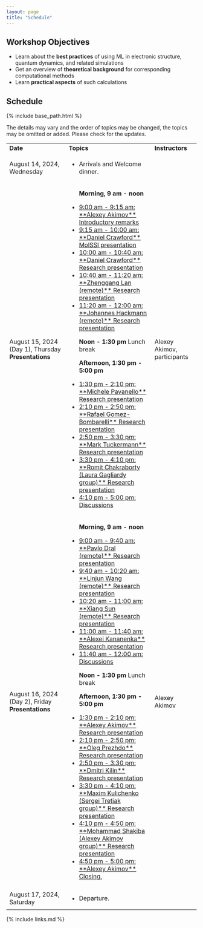 ```yaml
---
layout: page
title: "Schedule"
---
```


## Workshop Objectives

* Learn about the **best practices** of using ML in electronic structure, quantum dynamics, and related simulations
* Get an overview of **theoretical background** for corresponding computational methods
* Learn **practical aspects** of such calculations



## Schedule

{% include base_path.html %}

The details may vary and the order of topics may be changed, the topics may be omitted or added. Please check for the updates. 

  <table class="table table-striped">
  
  <tr>
    <td class="col-md-3"><strong>Date</strong></td>
    <td class="col-md-7"><strong>Topics</strong></td> 
    <td class="col-md-2"><strong>Instructors</strong></td>
  </tr>

  <tr>
    <td class="col-md-3">August 14, 2024, Wednesday</td>
    <td class="col-md-7">
      <ul>        
        <li>Arrivals and Welcome dinner.</li>
      </ul>
    </td> 
    <td class="col-md-2"></td>
  </tr>
  
  <tr>
    <td class="col-md-3">August 15, 2024 (Day 1), Thursday <strong>Presentations</strong></td>
    <td class="col-md-7">
      <ul>        
        <p><strong>Morning, 9 am - noon</strong></p>
        <li><a href="/_episodes/01-day1">9:00 am - 9:15 am: **Alexey Akimov** Introductory remarks</a></li>
        <li><a href="/_episodes/01-day1">9:15 am - 10:00 am: **Daniel Crawford** MolSSI presentation</a></li>
        <li><a href="/_episodes/01-day1">10:00 am - 10:40 am: **Daniel Crawford** Research presentation</a></li>
        <li><a href="/_episodes/01-day1">10:40 am - 11:20 am: **Zhenggang Lan (remote)** Research presentation</a></li>
        <li><a href="/_episodes/01-day1">11:20 am - 12:00 am: **Johannes Hackmann (remote)** Research presentation</a></li>
        <p><strong>Noon - 1:30 pm</strong> Lunch break</p>
        <p><strong>Afternoon, 1:30 pm - 5:00 pm</strong></p>
        <li><a href="/_episodes/01-day1">1:30 pm - 2:10 pm: **Michele Pavanello** Research presentation</a></li>
        <li><a href="/_episodes/01-day1">2:10 pm - 2:50 pm: **Rafael Gomez-Bombarelli** Research presentation</a></li>
        <li><a href="/_episodes/01-day1">2:50 pm - 3:30 pm: **Mark Tuckermann** Research presentation</a></li>
        <li><a href="/_episodes/01-day1">3:30 pm - 4:10 pm: **Romit Chakraborty (Laura Gagliardy group)** Research presentation</a></li>
        <li><a href="/_episodes/01-day1">4:10 pm - 5:00 pm: Discussions</a></li>
      </ul>
    </td> 
    <td class="col-md-2">Alexey Akimov, participants</td>
  </tr>

  <tr>
    <td class="col-md-3">August 16, 2024 (Day 2), Friday <strong>Presentations</strong></td>
    <td class="col-md-7">
      <ul>
        <p><strong>Morning, 9 am - noon</strong></p>
        <li><a href="/_episodes/02-day2">9:00 am - 9:40 am: **Pavlo Dral (remote)** Research presentation</a></li>
        <li><a href="/_episodes/02-day2">9:40 am - 10:20 am: **Linjun Wang (remote)** Research presentation</a></li>
        <li><a href="/_episodes/02-day2">10:20 am - 11:00 am: **Xiang Sun (remote)** Research presentation</a></li>
        <li><a href="/_episodes/02-day2">11:00 am - 11:40 am: **Alexei Kananenka** Research presentation</a></li>
        <li><a href="/_episodes/02-day2">11:40 am - 12:00 am: Discussions</a></li>
        <p><strong>Noon - 1:30 pm</strong> Lunch break</p>
        <p><strong>Afternoon, 1:30 pm - 5:00 pm</strong></p>
        <li><a href="/_episodes/02-day2">1:30 pm - 2:10 pm: **Alexey Akimov** Research presentation</a></li>
        <li><a href="/_episodes/02-day2">2:10 pm - 2:50 pm: **Oleg Prezhdo** Research presentation</a></li>
        <li><a href="/_episodes/02-day2">2:50 pm - 3:30 pm: **Dmitri Kilin** Research presentation</a></li>
        <li><a href="/_episodes/02-day2">3:30 pm - 4:10 pm: **Maxim Kulichenko (Sergei Tretiak group)** Research presentation</a></li>
        <li><a href="/_episodes/02-day2">4:10 pm - 4:50 pm: **Mohammad Shakiba (Alexey Akimov group)** Research presentation</a></li>
        <li><a href="/_episodes/02-day2">4:50 pm - 5:00 pm: **Alexey Akimov** Closing.</a></li>
      </ul>
    </td>
    <td class="col-md-2">Alexey Akimov</td>
  </tr>

  
  <tr>
    <td class="col-md-3">August 17, 2024, Saturday</td>
    <td class="col-md-7">
      <ul>
        <li>Departure.</li>
      </ul>
    </td>
    <td class="col-md-2"></td>
  </tr>

  </table>


{% include links.md %}
